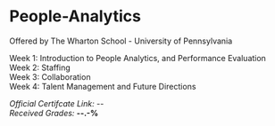 # People-Analytics
Offered by The Wharton School - University of Pennsylvania

Week 1: Introduction to People Analytics, and Performance Evaluation   
Week 2: Staffing  
Week 3: Collaboration  
Week 4: Talent Management and Future Directions     


*Official Certifcate Link:*  --    
*Received Grades:* **--.-%** 
